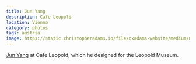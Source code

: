 ```yaml
---
title: Jun Yang
description: Cafe Leopold
location: Vienna
category: photos
tags: austria
image: https://static.christopheradams.io/file/cxadams-website/medium/nextcloud/Photos/Albums/2019/20190219-1552_Vienna_Leopold/20190219-1552_Vienna_Leopold_L1000755-0.jpg
---
```


[Jun Yang] at Cafe Leopold, which he designed for the Leopold Museum.

[Jun Yang]: http://junyang.info/
